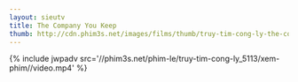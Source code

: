 ```yaml
---
layout: sieutv
title: The Company You Keep
thumb: http://cdn.phim3s.net/images/films/thumb/truy-tim-cong-ly-the-company-you-keep-2012.jpg
---
```

{% include jwpadv src='//phim3s.net/phim-le/truy-tim-cong-ly_5113/xem-phim//video.mp4' %}